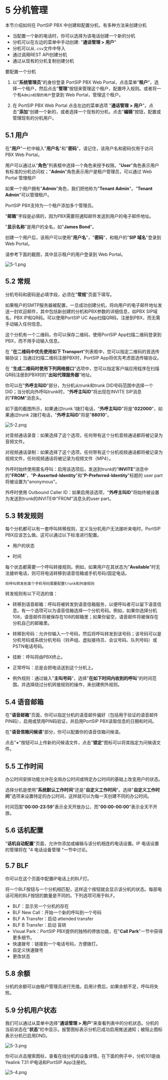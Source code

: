 # 5 分机管理

本节介绍如何在 PortSIP PBX 中创建和配置分机，有多种方法来创建分机

+ 当配置一个新的电话时，你可以选择为该电话创建一个新的分机
+ 分机可以在左边的菜单中手动创建: "**通话管理 > 用户**"
+ 分机可以从```.csv```文件中导入
+ 通过调用REST API创建分机
+ 通过从现有的分机复制创建分机

要配置一个分机

1. 以"**系统管理员**"的身份登录 PortSIP PBX Web Portal，点击菜单"**租户**"，选择一个租户，然后点击"**管理**"按钮来管理这个租户，配置呼入规则。或者将一个有```Admin权限的用户```登录到 Web Portal，管理这个租户。

2. 在 PortSIP PBX Web Portal 点击左边的菜单选项 "**通话管理 > 用户**"。点击"**添加**"创建一个新的，或者选择一个现有的分机，点击"**编辑**"按钮，配置或管理现有的分机用户。

## 5.1 用户

在"**用户**"一栏中输入"**用户名**"和"**密码**"。请记住，该用户名和密码仅用于访问 PBX Web Portal。

用户可以通过从"**角色**"列表框中选择一个角色来授予权限。"**User**"角色表示用户有标准的分机访问权；"**Admin**"角色表示用户是租户管理员，可以通过 Web Portal 管理租户

如果一个用户拥有"**Admin**"角色，我们把他称为"**Tenant Admin**"。"**Tenant Admin**"可以管理租户。

PortSIP PBX支持为一个租户添加多个管理员。

"**邮箱**"字段是必填的，因为PBX需要将通知邮件发送到用户的电子邮件地址。

"**显示名称**"是用户的全名，如"**James Bond**"。

创建一个用户后，该用户可以使用"**用户名**"，"**密码**"，和租户的"**SIP 域名**"登录到 Web Portal。

请参考下面的截图，其中显示租户的用户登录到 Web Portal。

![5-1.png](v16/images/5-1.png)

## 5.2 常规

分机号码和密码是必填字段，必须在"**常规**"页面下填写。

如果租户的SMTP服务器被配置，一旦成功创建分机，将向用户的电子邮件地址发送一封欢迎邮件，其中包括新创建的分机和PBX参数的详细信息，如PBX SIP域名、PBX IP和QR码。可以使用PortSIP UC App扫描QR码，注册到PBX，而无需手动输入任何信息。

这个分机有一个二维码，你可以保存二维码，使用PortSIP App扫描二维码登录到PBX，而不用手动输入信息。

在 "**在二维码中优先使用如下 Transport**"列表框中，您可以指定二维码的首选传输协议；当通过扫描二维码注册PBX时，PortSIP App将优先考虑首选传输协议。

在 "**生成二维码时使用下列网络接口**"选项中，您可以指定客户端应用程序在扫描QR码注册到PBX时的"**出站代理服务器**"地址。

你可以在"**外呼主叫ID**"部分，为分机从trunk和trunk DID号码范围中选择一个DID；当分机向外呼叫trunk时，"**外呼主叫ID**"将出现在INVITE SIP消息的"**FROM**"消息头。

如下面的截图所示，如果通过trunk 1拨打电话，"**外呼主叫ID**"将是"**022000**"，如果通过trunk 2拨打电话，"**外呼主叫ID**"将是"**88010**"。

![5-2.png](v16/images/5-2.png)

对音频通话录音：如果选择了这个选项，任何带有这个分机音频通话都将被记录为音频文件。

对视频通话录制：如果选择了这个选项，任何带有这个分机视频通话都将被记录为视频文件，任何视频通话将被记录为视频文件（MP4）。

外呼时始终使用匿名呼叫：启用该选项后，发送到trunk的"**INVITE**"消息中的"**FROM**"，"**P-Asserted-Identity**"和"**P-Preferred-Identity**"标题的
user part 将被设置为"anonymous"。

外呼时使用 Outbound Caller ID：如果启用该选项，"**外呼主叫ID**"将始终被设置为发送到trunk的INVITE中"FROM"消息头的user part。

## 5.3 转发规则

每个分机都可以有一套呼叫转移规则，定义当分机用户无法接听来电时，PortSIP PBX应该怎么做。这可以通过以下标准进行配置。

+ 用户的状态

+ 时间

每个状态都需要一个呼叫转接规则。例如，如果用户在其状态为"**Available**"时无法接听电话，则可将电话转移到语音信箱或手机号码/固定电话。

```将呼叫转发到某个手机号码需要配置trunk和外拨规则```

转发规则有以下可选的值：

+ 转移到语音邮箱：呼叫将被转发到语音信箱服务，以便呼叫者可以留下语音信息。有一个选项可以为语音信箱选择一个分机号码。例如，如果你选择分机108，语音邮件将被保存在108的邮箱里；如果你留空，语音邮件将被保存在分机自己的邮箱里。

+ 转移到号码：允许你输入一个号码，然后将呼叫转发到该号码；该号码可以是分机号码或系统分机号码（铃声组、虚拟接待员、会议号码、队列号码）或PSTN电话号码。

+ 挂断：呼叫将由PBX终止。

+ 正常呼叫：总是会把电话送到这个分机上。

+ 例外规则：通过输入"**主叫号码**"，选择"**在如下时间内收到的呼叫**"的时间范围，并选择绕过分机转接规则的操作，来创建例外规则。

## 5.4 语音邮箱

在"**语音邮箱**"页面，你可以指定分机的语音邮件偏好（包括用于验证的语音邮件PIN码），启用或禁用PIN码验证，并启用PortSIP PBX读取信息的日期和时间。

在"**语音信箱问候语**"部分，你可以配置你的语音信箱问候语。

点击"**+**"按钮可以上传新的问候语文件，点击"**锁定**"图标可以将其指定为问候语文件。

## 5.5 工作时间

办公时间安排功能允许在全局办公时间或特定办公时间的基础上改变用户的状态。

选择分机是使用"**系统默认工作时间**"还是"**自定义工作时间**"。选择"**自定义工作时间**"选项来设置特定的办公时间，这样就可以为每一天创建不同的办公时间。

时间范围"**00:00-23:59**"表示全天开放办公，而"**00:00-00:00**"表示全天不开放。

## 5.6 话机配置
 
"**话机自动配置**"页面，允许你添加或编辑与该分机相连的电话设置。IP 电话设置的管理将在 "4 电话设备管理 "一节中讨论。

## 5.7 BLF

你可以在这个页面中配置IP电话上的BLF灯。

将一个BLF按钮与一个分机相匹配，这样这个按钮就会显示该分机的状态。每部电话可用的BLF按钮的数量是不同的。下列选项可用于BLF。

+ BLF：显示另一个分机的存在
+ BLF New Call：开始一个新的呼叫到一个号码
+ BLF A Transfer：启动 attended transfer
+ BLF B Transfer：启动 盲转
+ Visual Park：PortSIP PBX提供的独特的停放功能，在"**Call Park**"一节中获得更多细节。
+ 快速拨号：链接到一个电话号码，方便拨打。
+ 自定义快速拨号
+ 更改状态

## 5.8 余额

分机的余额可以由租户管理员进行充值。启用计费后，如果余额不足，呼叫将失败。

## 5.9 分机用户状态

我们可以通过从菜单中选择"**通话管理 > 用户**"来查看列表中的分机状态。分机的当前状态在"**状态**"栏中显示。报警图标表示分机已成功启用推送通知；被阻止图标表示分机已启用DND。

![5-3.png](v16/images/5-3.png)

你可以点击搜索图标，查看在线分机的设备详情，在下面的例子中，分机101是由Yealink T31 IP电话和PortSIP App注册的。

![5-4.png](v16/images/5-4.png)





































































